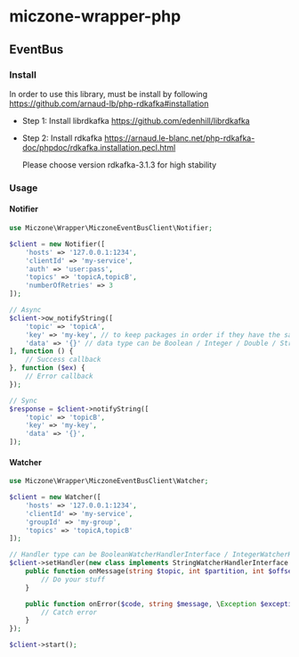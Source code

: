 # miczone-wrapper-php

## EventBus

### Install

In order to use this library, must be install by following https://github.com/arnaud-lb/php-rdkafka#installation

- Step 1: Install librdkafka
  https://github.com/edenhill/librdkafka
- Step 2: Install rdkafka
  https://arnaud.le-blanc.net/php-rdkafka-doc/phpdoc/rdkafka.installation.pecl.html

  Please choose version rdkafka-3.1.3 for high stability

### Usage

#### Notifier

```php
use Miczone\Wrapper\MiczoneEventBusClient\Notifier;

$client = new Notifier([
    'hosts' => '127.0.0.1:1234',
    'clientId' => 'my-service',
    'auth' => 'user:pass',
    'topics' => 'topicA,topicB',
    'numberOfRetries' => 3
]);

// Async
$client->ow_notifyString([
    'topic' => 'topicA',
    'key' => 'my-key', // to keep packages in order if they have the same key
    'data' => '{}' // data type can be Boolean / Integer / Double / String
], function () {
    // Success callback
}, function ($ex) {
    // Error callback
});

// Sync
$response = $client->notifyString([
    'topic' => 'topicB',
    'key' => 'my-key',
    'data' => '{}',
]);
```

#### Watcher

```php
use Miczone\Wrapper\MiczoneEventBusClient\Watcher;

$client = new Watcher([
    'hosts' => '127.0.0.1:1234',
    'clientId' => 'my-service',
    'groupId' => 'my-group',
    'topics' => 'topicA,topicB'
]);

// Handler type can be BooleanWatcherHandlerInterface / IntegerWatcherHandlerInterface, DoubleWatcherHandlerInterface, StringWatcherHandlerInterface
$client->setHandler(new class implements StringWatcherHandlerInterface {
    public function onMessage(string $topic, int $partition, int $offset, int $timestamp, string $key = null, string $data = null) {
        // Do your stuff
    }

    public function onError($code, string $message, \Exception $exception = null) {
        // Catch error
    }
});

$client->start();
```
